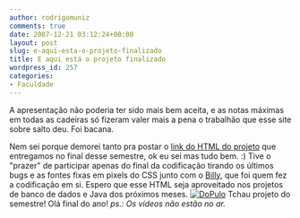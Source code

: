 ```yaml
---
author: rodrigomuniz
comments: true
date: 2007-12-21 03:12:24+00:00
layout: post
slug: e-aqui-esta-o-projeto-finalizado
title: E aqui está o projeto finalizado
wordpress_id: 257
categories:
- Faculdade
---
```


A apresentação não poderia ter sido mais bem aceita, e as notas máximas em todas as cadeiras só fizeram valer mais a pena o trabalhão que esse site sobre salto deu. Foi bacana.

Nem sei porque demorei tanto pra postar o [link do HTML do projeto](http://faculdade.rodrigomuniz.com/dopulo/html/final/) que entregamos no final desse semestre, ok eu sei mas tudo bem. :) Tive o "prazer" de participar apenas do final da codificação tirando os últimos bugs e as fontes fixas em pixels do CSS junto com o [Billy](http://billyblay.com), que foi quem fez a codificação em si. Espero que esse HTML seja aproveitado nos projetos de banco de dados e Java dos próximos meses.
[![DoPulo](http://rodrigomuniz.com/wp-content/img/_dopulo-home.png)](http://faculdade.rodrigomuniz.com/dopulo/html/final/)
Tchau projeto do semestre! Olá final do ano!
_ps.: Os vídeos não estão no ar._
